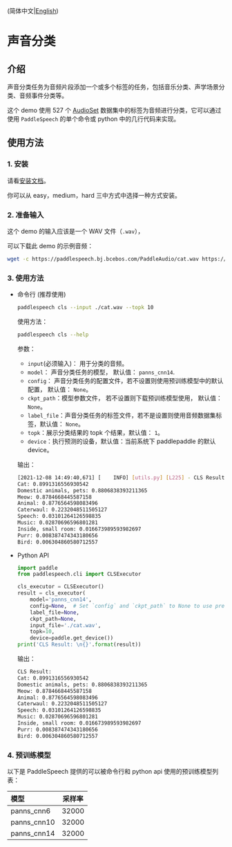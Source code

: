 
(简体中文|[English](./README.md))

# 声音分类
## 介绍
声音分类任务为音频片段添加一个或多个标签的任务，包括音乐分类、声学场景分类、音频事件分类等。

这个 demo 使用 527 个 [AudioSet](https://research.google.com/audioset/) 数据集中的标签为音频进行分类，它可以通过使用 `PaddleSpeech` 的单个命令或 python 中的几行代码来实现。

## 使用方法
### 1. 安装
请看[安装文档](https://github.com/PaddlePaddle/PaddleSpeech/blob/develop/docs/source/install_cn.md)。

你可以从 easy，medium，hard 三中方式中选择一种方式安装。

### 2. 准备输入
这个 demo 的输入应该是一个 WAV 文件（`.wav`），

可以下载此 demo 的示例音频：
```bash
wget -c https://paddlespeech.bj.bcebos.com/PaddleAudio/cat.wav https://paddlespeech.bj.bcebos.com/PaddleAudio/dog.wav
```

### 3. 使用方法
- 命令行 (推荐使用)
  ```bash
  paddlespeech cls --input ./cat.wav --topk 10
  ```
  使用方法：
  ```bash
  paddlespeech cls --help
  ```
  参数：
  - `input`(必须输入)： 用于分类的音频。
  - `model`： 声音分类任务的模型， 默认值： `panns_cnn14`.
  - `config`： 声音分类任务的配置文件，若不设置则使用预训练模型中的默认配置，  默认值： `None`。
  - `ckpt_path`：模型参数文件， 若不设置则下载预训练模型使用， 默认值： `None`。
  - `label_file`：声音分类任务的标签文件，若不是设置则使用音频数据集标签，默认值： `None`。
  - `topk`：展示分类结果的 topk 个结果，默认值： `1`。
  - `device`：执行预测的设备，默认值：当前系统下 paddlepaddle 的默认 device。

  输出：
  ```bash
  [2021-12-08 14:49:40,671] [    INFO] [utils.py] [L225] - CLS Result:
  Cat: 0.8991316556930542
  Domestic animals, pets: 0.8806838393211365
  Meow: 0.8784668445587158
  Animal: 0.8776564598083496
  Caterwaul: 0.2232048511505127
  Speech: 0.03101264126598835
  Music: 0.02870696596801281
  Inside, small room: 0.016673989593982697
  Purr: 0.008387474343180656
  Bird: 0.006304860580712557
  ```

- Python API
  ```python
  import paddle
  from paddlespeech.cli import CLSExecutor

  cls_executor = CLSExecutor()
  result = cls_executor(
      model='panns_cnn14',
      config=None,  # Set `config` and `ckpt_path` to None to use pretrained model.
      label_file=None,
      ckpt_path=None,
      input_file='./cat.wav',
      topk=10,
      device=paddle.get_device())
  print('CLS Result: \n{}'.format(result))
  ```
  输出：
  ```bash
  CLS Result:
  Cat: 0.8991316556930542
  Domestic animals, pets: 0.8806838393211365
  Meow: 0.8784668445587158
  Animal: 0.8776564598083496
  Caterwaul: 0.2232048511505127
  Speech: 0.03101264126598835
  Music: 0.02870696596801281
  Inside, small room: 0.016673989593982697
  Purr: 0.008387474343180656
  Bird: 0.006304860580712557
  ```

### 4. 预训练模型

以下是 PaddleSpeech 提供的可以被命令行和 python api 使用的预训练模型列表：

| 模型 | 采样率
| :--- | :---: 
| panns_cnn6| 32000
| panns_cnn10| 32000
| panns_cnn14| 32000
